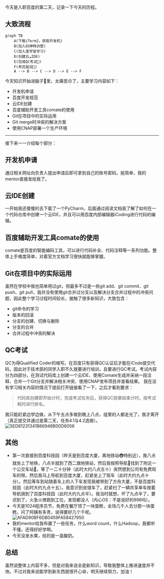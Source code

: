 今天是入职百度的第二天，记录一下今天的历程。

## 大致流程

```mermaid
graph TB
    A(下载iTerm2，获取开发机)
    B(加入码神特训营)
    C(加入度学堂学习)
    D(创建云☁️IDE)
    E(完成QC考试💯)
    F(考完就润🏃)
    A --> B --> C --> D --> E --> F
```

今天知识开始进脑子🧠里，太痛苦😣了，主要学习内容如下：
- 开发机申请
- 百度开发规范
- 云IDE创建
- 百度辅助开发工具comate的使用
- Git在项目中的实际运用
- Git merge时冲突的解决方案
- 使用CNAP部署一个生产环境

---
接下来一一介绍每个部分：

## 开发机申请
通过相关网址向负责人提出申请后即可拿到自己的账号密码，挺简单，我的mentor直接发给我了。

## 云IDE创建
一开始我还傻傻的去下载了一个PyCharm，后面通过阅读文档我了解了如何在一个代码仓库中创建一个云IDE，并且可以用百度内部编辑器iCoding进行代码的编辑。

## 百度辅助开发工具comate的使用
comate是百度的智能编码工具，可以进行代码补全、代码注释等一系列功能。整体上手难度简单，对着官方文档学习很快就能够掌握。

## Git在项目中的实际运用
虽然在学校中我也简单用过git，但最多不过是一些git add、git commit、git push、git pull，我并没有使用git合并过分支以及解决分支合并过程中的冲突问题，因此整个学习过程时间较长，接触了很多新知识，大致包含：
- git命令的学习
- 版本的回滚
- 分支的创建、切换与删除
- 分支的合并
- 合并过程中冲突的解决

## QC考试
QC为得Qualified Coder的缩写。在百度只有获得QC认证后才能在iCode提交代码，因此对于技术部的同学入职不久就要进行培训，且要进行QC考试。考试内容分为四部分，在测试代码库上创建一个云IDE、使用Comate生成并采纳一段注释、合并一个Git分支并解决相关冲突、使用CNAP发布项目并查看结果。
我在没有学习相关内容的情况下提前打开链接看了一下，之后才看到要求：

> 代码库创建即开始计时，完成考试任务后，获得QC勋章结束计时。按考试耗时进行排名。

我只能赶紧边学边做，从下午五点多做到晚上八点，组里的人都走光了，我才离开（真正提交并通过是第二天，任务4.1与4.2选做）。
![5ED81231341B66946B00D6056](https://github.com/user-attachments/assets/1208c004-8f0c-4499-94ec-141da7bb2da5)

## 其他
- 第一次直接到百度科技园（昨天是到百度大厦，离地铁站🚇特别近），我八点就坐上了地铁，八点半就到了西二旗地铁站，然后我按照导航🧭找到了附近一个公交车站🚏，等了一二十分钟（此时大约八点五十）突然想到公司有免费班车的呀。然后我马上导航到百度大厦，赶紧坐上了班车（此时大约九点十分）。然后等车到站随着车上的人下车发现我被带到了方舟大厦，不是百度科技园（此时大约九点十五）。我意识到坐错车了，赶紧扫了一辆共享单车按着导航骑到了百度科技园（此时大约九点半）。我当时就想，坏了九点半了，要迟到了，火急火燎跑到工位，发现都没人（内心OS：不是说好的996吗）。
- 今天是1024程序员节，免费在餐厅领了一块蛋糕，全场几千人去分那一块蛋糕，问了阿姨有多贵，说得要好几个千呢。
![AFAD90BF6DB0459FA58427950](https://github.com/user-attachments/assets/a07326fb-59bd-4307-b4e5-5af1d4c5f8a3)
- 我的mentor给我布置了一些任务，什么word count，什么Hadoop，我都听不懂，还得好好学啊。
- 今天没发水果，给的是一盒酸奶。

## 总结
虽然说整体上内容不多，但是对我来说全是新知识，导致我整体上推进速度并不快。不过对我来说能学到新东西就很开心😄，明天继续努力，加油！

<!-- ##{"timestamp":1729776431}## -->